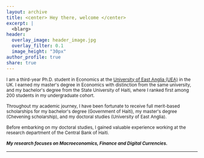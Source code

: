 ```yaml
---
layout: archive
title: <center> Hey there, welcome </center>
excerpt: |
  <blarg>
header:
  overlay_image: header_image.jpg
  overlay_filter: 0.1   
  image_height: "30px"
author_profile: true
share: true
---
```


 <sub> I am a third-year Ph.D. student in Economics at the [University of East Anglia (UEA)](https://www.uea.ac.uk/about/school-of-economics) in the UK. I earned my master's degree in Economics with distinction from the same university, and my bachelor's degree from the State University of Haiti, where I ranked first among 200 students in my undergraduate cohort.  <sub> 
  
 <sub> Throughout my academic journey, I have been fortunate to receive full merit-based scholarships for my bachelor's degree (Government of Haiti), my master's degree (Chevening scholarship), and my doctoral studies (University of East Anglia). </sub>
 
 <sub> Before embarking on my doctoral studies, I gained valuable experience working at the research department of the Central Bank of Haiti. </sub>
 
 <sub> ***My research focuses on Macroeconomics, Finance and Digital Currencies.*** </sub>
 
---

